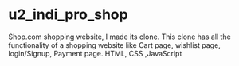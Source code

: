 # u2_indi_pro_shop
Shop.com shopping website, I made its clone. This clone has all the functionality of a shopping website like Cart page, wishlist page, login/Signup, Payment page. HTML, CSS ,JavaScript
